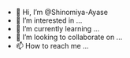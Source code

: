 - 👋 Hi, I’m @Shinomiya-Ayase
- 👀 I’m interested in ...
- 🌱 I’m currently learning ...
- 💞️ I’m looking to collaborate on ...
- 📫 How to reach me ...

<!---
Shinomiya-Ayase/Shinomiya-Ayase is a ✨ special ✨ repository because its `README.md` (this file) appears on your GitHub profile.
You can click the Preview link to take a look at your changes.
--->
